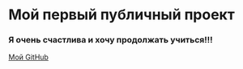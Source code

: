 # Мой первый публичный проект  

### Я очень счастлива и хочу продолжать учиться!!!  

[Мой GitHub](https://github.com/ElenaStoyakina7)  
